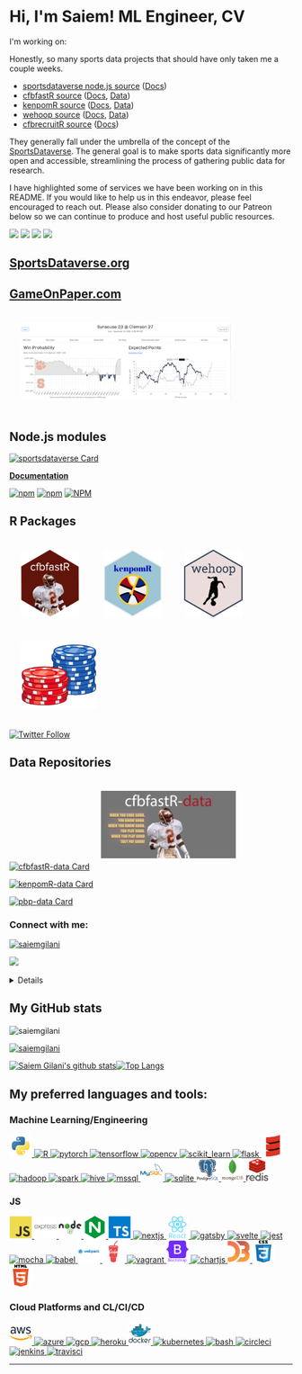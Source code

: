# Hi, I'm Saiem! ML Engineer, CV
I'm working on:

Honestly, so many sports data projects that should have only taken me a couple weeks.
  - [sportsdataverse node.js source](https://github.com/saiemgilani/sportsdataverse) ([Docs](https://saiemgilani.github.io/sportsdataverse))
  - [cfbfastR source](https://github.com/saiemgilani/cfbfastR) ([Docs](https://saiemgilani.github.io/cfbfastR), [Data](https://github.com/saiemgilani/cfbfastR-data))
  - [kenpomR source](https://github.com/saiemgilani/kenpomR) ([Docs](https://saiemgilani.github.io/kenpomR), [Data](https://github.com/saiemgilani/kenpomR-data))
  - [wehoop source](https://github.com/saiemgilani/wehoop) ([Docs](https://saiemgilani.github.io/wehoop), [Data](https://github.com/saiemgilani/wehoop-data))
  - [cfbrecruitR source](https://github.com/saiemgilani/cfbrecruitR) ([Docs](https://saiemgilani.github.io/cfbrecruitR))

They generally fall under the umbrella of the concept of the [SportsDataverse](https://sportsdataverse.org/ "The home page of the SportsDataverse Organization"). The general goal is to make sports data significantly more open and accessible, streamlining the process of gathering public data for research.

I have highlighted some of services we have been working on in this README. If you would like to help us in this endeavor, please feel encouraged to reach out. Please also consider donating to our Patreon below so we can continue to produce and host useful public resources.

<a href="https://twitter.com/saiemgilani"><img src="https://img.shields.io/badge/Twitter-1DA1F2?style=for-the-badge&logo=twitter&logoColor=white" /><a> <a href="https://www.linkedin.com/in/saiem-gilani/"><img src="https://img.shields.io/badge/LinkedIn-0077B5?style=for-the-badge&logo=linkedin&logoColor=white" /><a> <a href="https://github.com/saiemgilani"><img src="https://img.shields.io/badge/GitHub-100000?style=for-the-badge&logo=github&logoColor=white" /><a> <a href="https://www.patreon.com/join/sportsdataverse?"><img src="https://img.shields.io/badge/Patreon-F96854?style=for-the-badge&logo=patreon&logoColor=white" /><a>

##  [SportsDataverse.org](https://sportsdataverse.org/ "The home page of the SportsDataverse Organization")
##  [GameOnPaper.com](https://gameonpaper.com/cfb "Game on Paper: Live analytics for the modern age")

<a href='https://gameonpaper.com/cfb/game/401013131'><img src='gameonpaper_screenshot.png' style="float:center;margin:20px" height="139" /></a>

## Node.js modules

[![sportsdataverse Card](https://github-readme-stats.vercel.app/api/pin/?username=saiemgilani&repo=sportsdataverse&hide_border=true&show_icons=true&theme=monokai)](https://github.com/saiemgilani/sportsdataverse)

[**Documentation**](https://saiemgilani.github.io/sportsdataverse/index.html)

[![npm](https://img.shields.io/npm/v/sportsdataverse?style=for-the-badge)](https://saiemgilani.github.io/sportsdataverse/index.html)  [![npm](https://img.shields.io/npm/dm/sportsdataverse?style=for-the-badge)](https://www.npmjs.com/package/sportsdataverse)
<a href='https://www.npmjs.com/package/sportsdataverse'>[![NPM](https://nodei.co/npm/sportsdataverse.png)](https://npmjs.org/package/sportsdataverse)</a>

## R Packages

<a href='http://saiemgilani.github.io/cfbfastR'><img src='cfbfastR.png' style="float:center;margin:20px" height="120" /></a> <a href='http://saiemgilani.github.io/kenpomR'><img src='kenpomR.png' style="float:center;margin:20px" height="120" /></a><a href='http://saiemgilani.github.io/wehoop'><img src='wehoop.png' style="float:center;margin:20px" height="120" /></a><a href='http://saiemgilani.github.io/cfbrecruitR'><img src='cfbrecruitR.png' style="float:center;margin:20px" height="120" /></a>

[![Twitter Follow](https://img.shields.io/twitter/follow/cfbfastR?color=blue&label=%40cfbfastR&logo=twitter&style=for-the-badge)](https://twitter.com/cfbfastR)

## Data Repositories

[![cfbfastR-data Card](https://github-readme-stats.vercel.app/api/pin/?username=saiemgilani&repo=cfbfastR-data&hide_border=true&show_icons=true&theme=monokai)](https://github.com/saiemgilani/cfbfastR-data)<a href='https://github.com/saiemgilani/cfbfastR-data'><img src='cfbfastR_data_repo.png' style="float:center;margin:20px" height="120" /></a>

[![kenpomR-data Card](https://github-readme-stats.vercel.app/api/pin/?username=saiemgilani&repo=kenpomR-data&hide_border=true&show_icons=true&theme=monokai)](https://github.com/saiemgilani/kenpomR-data)

[![pbp-data Card](https://github-readme-stats.vercel.app/api/pin/?username=saiemgilani&repo=pbp-data&hide_border=true&show_icons=true&theme=monokai)](https://github.com/saiemgilani/pbp-data)

<h3 align="left">Connect with me:</h3>
<p align="left"> <a href="https://twitter.com/saiemgilani" target="blank"><img src="https://img.shields.io/twitter/follow/saiemgilani?logo=twitter&style=for-the-badge" alt="saiemgilani" /></a> </p>
<p align="left">
<a href="https://www.patreon.com/join/sportsdataverse?"><img src="https://img.shields.io/badge/Patreon-F96854?style=for-the-badge&logo=patreon&logoColor=white" /><a> </p>

<details><summary>  archived </summary>

[![cfbscrapR-archived Card](https://github-readme-stats.vercel.app/api/pin/?username=saiemgilani&repo=cfbscrapR&hide_border=true&show_icons=true&theme=monokai)](https://github.com/saiemgilani/cfbscrapR)<a href='http://saiemgilani.github.io/cfbscrapR'><img src='cfbscrapR.png' style="float:center;margin:20px" height="120" /></a>
</details>

## My GitHub stats

<p><img align="center" src="https://github-readme-streak-stats.herokuapp.com/?user=saiemgilani&theme=monokai" alt="saiemgilani" /></p>

<p align="left"> <a href="https://github.com/saiemgilani"><img src="https://github-profile-trophy.vercel.app/?username=saiemgilani&theme=monokai" alt="saiemgilani" /></a> </p>

[![Saiem Gilani's github stats](https://github-readme-stats.vercel.app/api?username=saiemgilani&show_icons=true&hide_border=true&show_icons=true&theme=monokai&layout=compact)](https://github.com/saiemgilani/)[![Top Langs](https://github-readme-stats.vercel.app/api/top-langs/?username=saiemgilani&langs_count=8&hide_border=true&theme=monokai&layout=compact)](https://github.com/saiemgilani)


## **My preferred languages and tools:**

### **Machine Learning/Engineering**

<a href="https://www.python.org" alt="python" target="_blank"> <img src="https://raw.githubusercontent.com/devicons/devicon/master/icons/python/python-original.svg" alt="python" width="40" height="40"/> </a> <a href="https://www.r-project.org/" target="_blank" alt="R"> <img src="https://www.vectorlogo.zone/logos/r-project/r-project-icon.svg" alt="R" width="40" height="40"/> </a><a href="https://pytorch.org/" target="_blank"> <img src="https://www.vectorlogo.zone/logos/pytorch/pytorch-icon.svg" alt="pytorch" width="40" height="40"/> </a>   <a href="https://www.tensorflow.org" target="_blank"> <img src="https://www.vectorlogo.zone/logos/tensorflow/tensorflow-icon.svg" alt="tensorflow" width="40" height="40"/> </a> <a href="https://opencv.org/" target="_blank"> <img src="https://www.vectorlogo.zone/logos/opencv/opencv-icon.svg" alt="opencv" width="40" height="40"/> </a> <a href="https://scikit-learn.org/" target="_blank"> <img src="https://upload.wikimedia.org/wikipedia/commons/0/05/Scikit_learn_logo_small.svg" alt="scikit_learn" width="40" height="40"/> </a> <a href="https://flask.palletsprojects.com/" target="_blank"> <img src="https://www.vectorlogo.zone/logos/pocoo_flask/pocoo_flask-icon.svg" alt="flask" width="40" height="40"/> </a> <a href="https://www.scala-lang.org" target="_blank"> <img src="https://raw.githubusercontent.com/devicons/devicon/master/icons/scala/scala-original.svg" alt="scala" width="40" height="40"/> </a> <a href="https://hadoop.apache.org/" target="_blank"> <img src="https://www.vectorlogo.zone/logos/apache_hadoop/apache_hadoop-icon.svg" alt="hadoop" width="40" height="40"/> </a> <a href="https://spark.apache.org/" target="_blank"> <img src="https://www.vectorlogo.zone/logos/apache_spark/apache_spark-icon.svg" alt="spark" width="40" height="40"/> </a>  <a href="https://hive.apache.org/" target="_blank"> <img src="https://www.vectorlogo.zone/logos/apache_hive/apache_hive-icon.svg" alt="hive" width="40" height="40"/> </a><a href="https://www.microsoft.com/en-us/sql-server" target="_blank"> <img src="https://cdn.worldvectorlogo.com/logos/microsoft-sql-server.svg" alt="mssql" width="40" height="40"/> </a> <a href="https://www.mysql.com/" target="_blank"> <img src="https://raw.githubusercontent.com/devicons/devicon/master/icons/mysql/mysql-original-wordmark.svg" alt="mysql" width="40" height="40"/> </a> <a href="https://www.sqlite.org/" target="_blank"> <img src="https://www.vectorlogo.zone/logos/sqlite/sqlite-icon.svg" alt="sqlite" width="40" height="40"/> </a><a href="https://www.postgresql.org" target="_blank"> <img src="https://raw.githubusercontent.com/devicons/devicon/master/icons/postgresql/postgresql-original-wordmark.svg" alt="postgresql" width="40" height="40"/> </a> <a href="https://www.mongodb.com/" target="_blank"> <img src="https://raw.githubusercontent.com/devicons/devicon/master/icons/mongodb/mongodb-original-wordmark.svg" alt="mongodb" width="40" height="40"/> </a><a href="https://redis.io" target="_blank"> <img src="https://raw.githubusercontent.com/devicons/devicon/master/icons/redis/redis-original-wordmark.svg" alt="redis" width="40" height="40"/> </a>

### **JS**

<a href="https://developer.mozilla.org/en-US/docs/Web/JavaScript" target="_blank"> <img src="https://raw.githubusercontent.com/devicons/devicon/master/icons/javascript/javascript-original.svg" alt="javascript" width="40" height="40"/> </a> <a href="https://expressjs.com" target="_blank"> <img src="https://raw.githubusercontent.com/devicons/devicon/master/icons/express/express-original-wordmark.svg" alt="express" width="40" height="40"/> </a><a href="https://nodejs.org" target="_blank"> <img src="https://raw.githubusercontent.com/devicons/devicon/master/icons/nodejs/nodejs-original-wordmark.svg" alt="nodejs" width="40" height="40"/> </a> <a href="https://www.nginx.com" target="_blank"> <img src="https://raw.githubusercontent.com/devicons/devicon/master/icons/nginx/nginx-original.svg" alt="nginx" width="40" height="40"/> </a> <a href="https://www.typescriptlang.org/" target="_blank"> <img src="https://raw.githubusercontent.com/devicons/devicon/master/icons/typescript/typescript-original.svg" alt="typescript" width="40" height="40"/> </a>   <a href="https://nextjs.org/" target="_blank"> <img src="https://cdn.worldvectorlogo.com/logos/nextjs-3.svg" alt="nextjs" width="40" height="40"/> </a> <a href="https://reactjs.org/" target="_blank"> <img src="https://raw.githubusercontent.com/devicons/devicon/master/icons/react/react-original-wordmark.svg" alt="react" width="40" height="40"/> </a> <a href="https://www.gatsbyjs.com/" target="_blank"> <img src="https://www.vectorlogo.zone/logos/gatsbyjs/gatsbyjs-icon.svg" alt="gatsby" width="40" height="40"/> </a> <a href="https://svelte.dev" target="_blank"> <img src="https://upload.wikimedia.org/wikipedia/commons/1/1b/Svelte_Logo.svg" alt="svelte" width="40" height="40"/> </a> <a href="https://jestjs.io" target="_blank"> <img src="https://www.vectorlogo.zone/logos/jestjsio/jestjsio-icon.svg" alt="jest" width="40" height="40"/> </a> <a href="https://mochajs.org" target="_blank"> <img src="https://www.vectorlogo.zone/logos/mochajs/mochajs-icon.svg" alt="mocha" width="40" height="40"/> </a><a href="https://babeljs.io/" target="_blank"> <img src="https://www.vectorlogo.zone/logos/babeljs/babeljs-icon.svg" alt="babel" width="40" height="40"/> </a> <a href="https://webpack.js.org" target="_blank"> <img src="https://raw.githubusercontent.com/devicons/devicon/d00d0969292a6569d45b06d3f350f463a0107b0d/icons/webpack/webpack-original-wordmark.svg" alt="webpack" width="40" height="40"/> </a> <a href="https://gulpjs.com" target="_blank"> <img src="https://raw.githubusercontent.com/devicons/devicon/master/icons/gulp/gulp-plain.svg" alt="gulp" width="40" height="40"/> </a><a href="https://www.vagrantup.com/" target="_blank"> <img src="https://www.vectorlogo.zone/logos/vagrantup/vagrantup-icon.svg" alt="vagrant" width="40" height="40"/> </a> <a href="https://getbootstrap.com" target="_blank"> <img src="https://raw.githubusercontent.com/devicons/devicon/master/icons/bootstrap/bootstrap-plain-wordmark.svg" alt="bootstrap" width="40" height="40"/> </a> <a href="https://www.chartjs.org" target="_blank"> <img src="https://www.chartjs.org/media/logo-title.svg" alt="chartjs" width="40" height="40"/> </a>  <a href="https://d3js.org/" target="_blank"> <img src="https://raw.githubusercontent.com/devicons/devicon/master/icons/d3js/d3js-original.svg" alt="d3js" width="40" height="40"/> </a> <a href="https://www.w3schools.com/css/" target="_blank"> <img src="https://raw.githubusercontent.com/devicons/devicon/master/icons/css3/css3-original-wordmark.svg" alt="css3" width="40" height="40"/> </a> <a href="https://www.w3.org/html/" target="_blank"> <img src="https://raw.githubusercontent.com/devicons/devicon/master/icons/html5/html5-original-wordmark.svg" alt="html5" width="40" height="40"/> </a>

### **Cloud Platforms and CL/CI/CD**

<a href="https://aws.amazon.com" target="_blank"> <img src="https://raw.githubusercontent.com/devicons/devicon/master/icons/amazonwebservices/amazonwebservices-original-wordmark.svg" alt="aws" width="40" height="40"/> </a> <a href="https://azure.microsoft.com/en-in/" target="_blank"> <img src="https://www.vectorlogo.zone/logos/microsoft_azure/microsoft_azure-icon.svg" alt="azure" width="40" height="40"/> </a> <a href="https://cloud.google.com" target="_blank"> <img src="https://www.vectorlogo.zone/logos/google_cloud/google_cloud-icon.svg" alt="gcp" width="40" height="40"/> </a><a href="https://heroku.com" target="_blank"> <img src="https://www.vectorlogo.zone/logos/heroku/heroku-icon.svg" alt="heroku" width="40" height="40"/> </a> <a href="https://www.docker.com/" target="_blank"> <img src="https://raw.githubusercontent.com/devicons/devicon/master/icons/docker/docker-original-wordmark.svg" alt="docker" width="40" height="40"/> </a> <a href="https://kubernetes.io" target="_blank"> <img src="https://www.vectorlogo.zone/logos/kubernetes/kubernetes-icon.svg" alt="kubernetes" width="40" height="40"/> </a> <a href="https://www.gnu.org/software/bash/" target="_blank"> <img src="https://www.vectorlogo.zone/logos/gnu_bash/gnu_bash-icon.svg" alt="bash" width="40" height="40"/> </a><a href="https://circleci.com" target="_blank"> <img src="https://www.vectorlogo.zone/logos/circleci/circleci-icon.svg" alt="circleci" width="40" height="40"/> </a> <a href="https://www.jenkins.io" target="_blank"> <img src="https://www.vectorlogo.zone/logos/jenkins/jenkins-icon.svg" alt="jenkins" width="40" height="40"/> </a> <a href="https://travis-ci.org" target="_blank"> <img src="https://www.vectorlogo.zone/logos/travis-ci/travis-ci-icon.svg" alt="travisci" width="40" height="40"/> </a>

****

<!--
**saiemgilani/saiemgilani** is a ✨ _special_ ✨ repository because its `README.md` (this file) appears on your GitHub profile.

Here are some ideas to get you started:

- 🔭 I’m currently working on ...
- 🌱 I’m currently learning ...
- 👯 I’m looking to collaborate on ...
- 🤔 I’m looking for help with ...
- 💬 Ask me about ...
- 📫 How to reach me: ...
- 😄 Pronouns: ...
- ⚡ Fun fact: ...
-->
